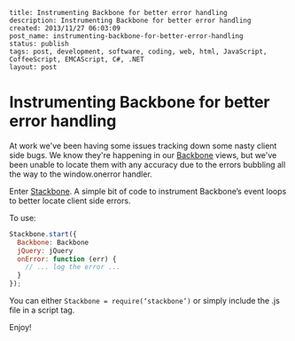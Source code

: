 ```
title: Instrumenting Backbone for better error handling
description: Instrumenting Backbone for better error handling
created: 2013/11/27 06:03:09
post_name: instrumenting-backbone-for-better-error-handling
status: publish
tags: post, development, software, coding, web, html, JavaScript, CoffeeScript, EMCAScript, C#, .NET
layout: post
```

# Instrumenting Backbone for better error handling

At work we've been having some issues tracking down some nasty client side bugs. We know they're happening in our [Backbone](http://backbonejs.org/) views, but we've been unable to locate them with any accuracy due to the errors bubbling all the way to the window.onerror handler.

Enter [Stackbone](http://www.github.com/goodeggs/stackbone). A simple bit of code to instrument Backbone’s event loops to better locate client side errors.

To use:

``` js
Stackbone.start({
  Backbone: Backbone
  jQuery: jQuery
  onError: function (err) {
    // ... log the error ...
  }
});
```

You can either `Stackbone = require(‘stackbone’)` or simply include the .js file in a script tag.

Enjoy!
